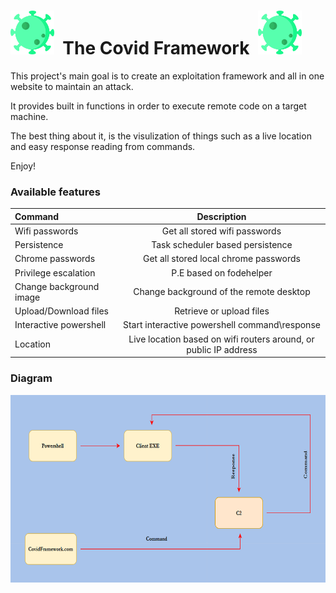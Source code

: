 <h1> <img src="./virus.png"
  width="70"
  height="70">
  &nbsp;The Covid Framework&nbsp;
<img src="./virus.png"
  width="70"
  height="70">
</h1>

This project's main goal is to create an exploitation framework and all in one website to maintain an attack.

It provides built in functions in order to execute remote code on a target machine. 

The best thing about it, is the visulization of things such as a live location and easy response reading from commands.

Enjoy!



### Available features

<div align="center">

| Command      | Description| 
| :--     |    :-:   |
| Wifi passwords| Get all stored wifi passwords | 
| Persistence| Task scheduler based persistence|
|Chrome passwords|Get all stored local chrome passwords|
|Privilege escalation|P.E based on fodehelper|
|Change background image|Change background of the remote desktop|
|Upload/Download files|Retrieve or upload files|
|Interactive powershell|Start interactive powershell command\response|
|Location|Live location based on wifi routers around, or public IP address|
</div>




### Diagram
<img src="./CovidDiagram.png" width="650" height="300" />
